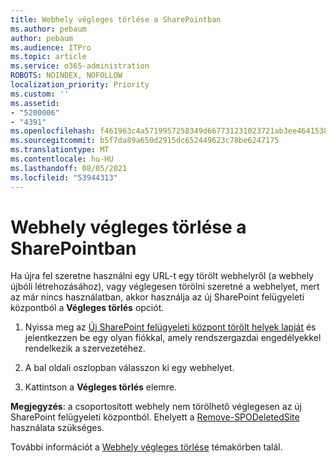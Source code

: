 ```yaml
---
title: Webhely végleges törlése a SharePointban
ms.author: pebaum
author: pebaum
ms.audience: ITPro
ms.topic: article
ms.service: o365-administration
ROBOTS: NOINDEX, NOFOLLOW
localization_priority: Priority
ms.custom: ''
ms.assetid:
- "5200006"
- "4391"
ms.openlocfilehash: f461963c4a5719957258349d667731231023721ab3ee4641538c94371bf3f56d
ms.sourcegitcommit: b5f7da89a650d2915dc652449623c78be6247175
ms.translationtype: MT
ms.contentlocale: hu-HU
ms.lasthandoff: 08/05/2021
ms.locfileid: "53944313"
---
```

# <a name="permanently-delete-a-site-in-sharepoint"></a>Webhely végleges törlése a SharePointban

Ha újra fel szeretne használni egy URL-t egy törölt webhelyről (a webhely újbóli létrehozásához), vagy véglegesen törölni szeretné a webhelyet, mert az már nincs használatban, akkor használja az új SharePoint felügyeleti központból a **Végleges törlés** opciót. 

1. Nyissa meg az [Új SharePoint felügyeleti központ törölt helyek lapját](https://admin.microsoft.com/sharepoint?page=recycleBin&modern=true) és jelentkezzen be egy olyan fiókkal, amely rendszergazdai engedélyekkel rendelkezik a szervezetéhez. 

2. A bal oldali oszlopban válasszon ki egy webhelyet. 

3. Kattintson a **Végleges törlés** elemre. 

**Megjegyzés**: a csoportosított webhely nem törölhető véglegesen az új SharePoint felügyeleti központból. Ehelyett a [Remove-SPODeletedSite](https://docs.microsoft.com/powershell/module/sharepoint-online/remove-spodeletedsite) használata szükséges.  

További információt a [Webhely végleges törlése](https://docs.microsoft.com/sharepoint/delete-site-collection#permanently-delete-a-site) témakörben talál. 
